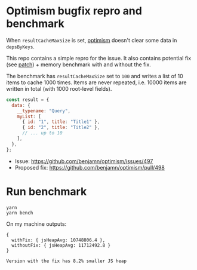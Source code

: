 # Optimism bugfix repro and benchmark

When `resultCacheMaxSize` is set, [optimism](https://github.com/benjamn/optimism/) doesn't clear some data in `depsByKeys`.

This repo contains a simple repro for the issue.
It also contains potential fix (see [patch](./patches/optimism+0.16.1.patch)) + memory benchmark with and without the fix.

The benchmark has `resultCacheMaxSize` set to `100` and writes a list of 10 items to cache 1000 times.
Items are never repeated, i.e. 10000 items are written in total (with 1000 root-level fields).

```js
const result = {
  data: {
    __typename: "Query",
    myList: [
      { id: "1", title: "Title1" },
      { id: "2", title: "Title2" },
      // ... up to 10
    ],
  },
};
```

- Issue: https://github.com/benjamn/optimism/issues/497
- Proposed fix: https://github.com/benjamn/optimism/pull/498

# Run benchmark

```
yarn
yarn bench
```

On my machine outputs:

```
{
  withFix: { jsHeapAvg: 10748806.4 },
  withoutFix: { jsHeapAvg: 11712492.8 }
}

Version with the fix has 8.2% smaller JS heap
```
